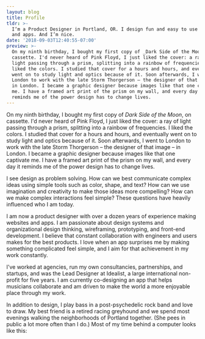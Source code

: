```yaml
---
layout: blog
title: Profile
tldr: >-
  I‘m a Product Designer in Portland, OR. I design fun and easy to use websites
  and apps. And I’m nice.
date: '2018-09-03T12:40:55-07:00'
preview: >-
  On my ninth birthday, I bought my first copy of _Dark Side of the Moon_, on
  cassette. I'd never heard of Pink Floyd, I just liked the cover: a ray of
  light passing through a prism, splitting into a rainbow of frequencies. I
  liked the colors. I studied that cover for a hours and hours, and eventually
  went on to study light and optics because of it. Soon afterwards, I went to
  London to work with the late Storm Thorgerson – the designer of that image –
  in London. I became a graphic designer because images like that one captivate
  me. I have a framed art print of the prism on my wall, and every day it
  reminds me of the power design has to change lives.
---
```

On my ninth birthday, I bought my first copy of _Dark Side of the Moon_, on cassette. I'd never heard of Pink Floyd, I just liked the cover: a ray of light passing through a prism, splitting into a rainbow of frequencies. I liked the colors. I studied that cover for a hours and hours, and eventually went on to study light and optics because of it. Soon afterwards, I went to London to work with the late Storm Thorgerson – the designer of that image – in London. I became a graphic designer because images like that one captivate me. I have a framed art print of the prism on my wall, and every day it reminds me of the power design has to change lives.

I see design as problem solving. How can we best communicate complex ideas using simple tools such as color, shape, and text? How can we use imagination and creativity to make those ideas more compelling? How can we make complex interactions feel simple? These questions have heavily influenced who I am today. 

I am now a product designer with over a dozen years of experience making websites and apps. I am passionate about design systems and organizational design thinking, wireframing, prototyping, and front-end development. I believe that constant collaboration with engineers and users makes for the best products. I love when an app surprises me by making something complicated feel simple, and I aim for that achievement in my work constantly.

I've worked at agencies, run my own consultancies, partnerships, and startups, and was the Lead Designer at Idealist, a large international non-profit for five years. I am currently co-designing an app that helps musicians collaborate and am driven to make the world a more enjoyable place through my work.

In addition to design, I play bass in a post-psychedelic rock band and love to draw. My best friend is a retired racing greyhound and we spend most evenings walking the neighborhoods of Portland together. (She pees in public a lot more often than I do.) Most of my time behind a computer looks like this:
